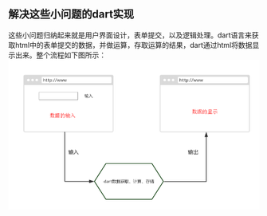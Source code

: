 ## 解决这些小问题的dart实现
这些小问题归纳起来就是用户界面设计，表单提交，以及逻辑处理。dart语言来获取html中的表单提交的数据，并做运算，存取运算的结果，dart通过html将数据显示出来。整个流程如下图所示：
![web应用](/assets/调试/web应用.png)
